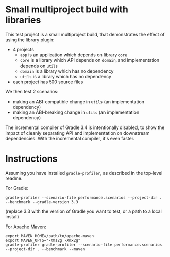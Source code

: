 # Small multiproject build with libraries

This test project is a small multiproject build, that demonstrates the effect of using the library plugin:
   - 4 projects
      - `app` is an application which depends on library `core`
      - `core` is a library which API depends on `domain`, and implementation depends on `utils`
      - `domain` is a library which has no dependency
      - `utils` is a library which has no dependency
   - each project has 500 source files

We then test 2 scenarios:

- making an ABI-compatible change in `utils` (an implementation dependency)
- making an ABI-breaking change in `utils` (an implementation dependency)

The incremental compiler of Gradle 3.4 is intentionally disabled, to show the impact of cleanly separating API and implementation on downstream dependencies. With the incremental compiler, it's even faster.
   
# Instructions

Assuming you have installed `gradle-profiler`, as described in the top-level readme.

For Gradle:

```
gradle-profiler --scenario-file performance.scenarios --project-dir . --benchmark --gradle-version 3.3
```

(replace 3.3 with the version of Gradle you want to test, or a path to a local install)

For Apache Maven:

```
export MAVEN_HOME=/path/to/apache-maven
export MAVEN_OPTS="-Xms2g -Xmx2g"
gradle-profiler gradle-profiler --scenario-file performance.scenarios --project-dir . --benchmark --maven
```


